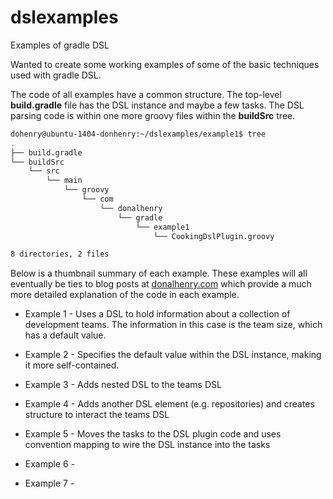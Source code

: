 dslexamples
======================
Examples of gradle DSL

Wanted to create some working examples of some of the basic techniques used with gradle DSL.

The code of all examples have a common structure.  The top-level **build.gradle** file has the DSL instance and maybe a few tasks.  The DSL parsing code is within one more groovy files within the **buildSrc** tree.

```bash
dohenry@ubuntu-1404-donhenry:~/dslexamples/example1$ tree
.
├── build.gradle
└── buildSrc
    └── src
        └── main
            └── groovy
                └── com
                    └── donalhenry
                        └── gradle
                            └── example1
                                └── CookingDslPlugin.groovy

8 directories, 2 files
```

Below is a thumbnail summary of each example.  These examples will all eventually be ties to blog posts at [donalhenry.com](http://www.donalhenry.com/) which provide a much more detailed explanation of the code in each example.

- Example 1 - Uses a DSL to hold information about a collection of development teams.  The information in this case is the team size, which has a default value.

- Example 2 - Specifies the default value within the DSL instance, making it more self-contained.

- Example 3 - Adds nested DSL to the teams DSL

- Example 4 - Adds another DSL element (e.g. repositories) and creates structure to interact the teams DSL

- Example 5 - Moves the tasks to the DSL plugin code and uses convention mapping to wire the DSL instance into the tasks

- Example 6 -

- Example 7 -
